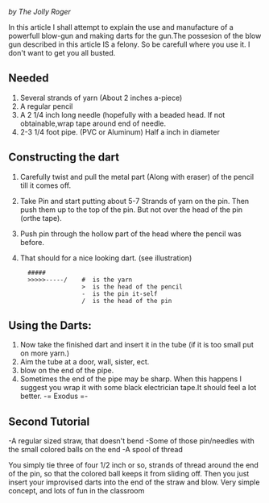 _by The Jolly Roger_

In this article I shall attempt to explain the use and manufacture
of a powerfull blow-gun and making darts for the gun.The possesion of
the blow gun described in this article IS a felony.
So be carefull where you use it. I don't want to get you all busted.

## Needed

1. Several strands of yarn (About 2 inches a-piece)
2. A regular pencil
3. A 2 1/4 inch long needle (hopefully with a beaded head. If not
   obtainable,wrap tape around end of needle.
4. 2-3 1/4 foot pipe. (PVC or Aluminum) Half a inch in diameter

## Constructing the dart

1. Carefully twist and pull the metal part (Along with eraser)
of the pencil till it comes off.
2. Take Pin and start putting about 5-7 Strands of yarn on the pin. Then
push them up to the top of the pin. But not over the head of the pin (orthe tape).
3. Push pin through the hollow part of the head where the pencil was before.
4. That should for a nice looking dart. (see illustration)

         #####
         >>>>>-----/    #  is the yarn
                        >  is the head of the pencil
                        -  is the pin it-self
                        /  is the head of the pin

## Using the Darts:
  
1. Now take the finished dart and insert it in the tube
(if it is too small put on more yarn.)
2. Aim the tube at a door, wall, sister, ect.
3. blow on the end of the pipe.
4. Sometimes the end of the pipe may be sharp. When this happens I
suggest you wrap it with some black electrician tape.It should feel
a lot better.
                                -= Exodus =-

## Second Tutorial

-A regular sized straw, that doesn't bend
-Some of those pin/needles with the small colored balls on the end
-A spool of thread

You simply tie three of four 1/2 inch or so, strands of thread around the end of the pin, so that the colored ball keeps it from sliding off. Then you just insert your improvised darts into the end of the straw and blow. Very simple concept, and lots of fun in the classroom
